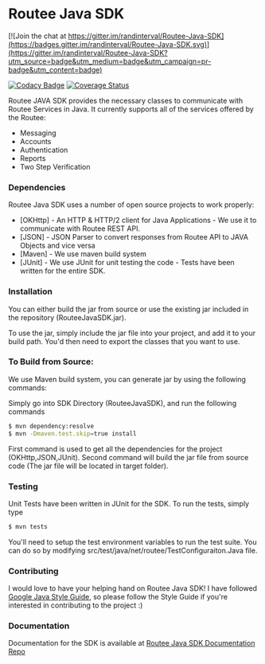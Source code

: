 # Routee Java SDK      

[![Join the chat at https://gitter.im/randinterval/Routee-Java-SDK](https://badges.gitter.im/randinterval/Routee-Java-SDK.svg)](https://gitter.im/randinterval/Routee-Java-SDK?utm_source=badge&utm_medium=badge&utm_campaign=pr-badge&utm_content=badge)

[![Codacy Badge](https://api.codacy.com/project/badge/Grade/f722206bcb70415198f40964277a0184)](https://www.codacy.com/app/randinterval/Routee-Java-SDK?utm_source=github.com&amp;utm_medium=referral&amp;utm_content=randinterval/Routee-Java-SDK&amp;utm_campaign=Badge_Grade) [![Coverage Status](https://coveralls.io/repos/github/randinterval/Routee-Java-SDK/badge.svg?branch=master)](https://coveralls.io/github/randinterval/Routee-Java-SDK?branch=master)

Routee JAVA SDK provides the necessary classes to communicate with Routee Services in Java. It currently supports all of the services offered by the Routee:

  - Messaging
  - Accounts
  - Authentication
  - Reports
  - Two Step Verification

### Dependencies

Routee Java SDK uses a number of open source projects to work properly:

* [OKHttp] - An HTTP & HTTP/2 client for Java Applications - We use it to communicate with Routee REST API.
* [JSON] - JSON Parser to convert responses from Routee API to JAVA Objects and vice versa
* [Maven] - We use maven build system 
* [JUnit] - We use JUnit for unit testing the code - Tests have been written for the entire SDK.

### Installation

You can either build the jar from source or use the existing jar included in the repository  (RouteeJavaSDK.jar). 

To use the jar, simply include the jar file into your project, and add it to your build path. You'd then need to export the classes that you want to use.

### To Build from Source:

We use Maven build system, you can generate jar by using the following commands:

Simply go into SDK Directory (RouteeJavaSDK), and run the following commands

```sh
$ mvn dependency:resolve
$ mvn -Dmaven.test.skip=true install
```
First command is used to get all the dependencies for the project (OKHttp,JSON,JUnit). Second command will build the jar file from source code (The jar file will be located in target folder).

### Testing

Unit Tests have been written in JUnit for the SDK. To run the tests, simply type
```sh
$ mvn tests
```

You'll need to setup the test environment variables to run the test suite. You can do so by modifying src/test/java/net/routee/TestConfiguraiton.Java file.


### Contributing

I would love to have your helping hand on Routee Java SDK! I have followed [Google Java Style Guide](https://google.github.io/styleguide/javaguide.html), so please follow the Style Guide if you're interested in contributing to the project :)

### Documentation

Documentation for the SDK is available at [Routee Java SDK Documentation Repo](https://github.com/randinterval/Routee-Java-SDK-Docs)